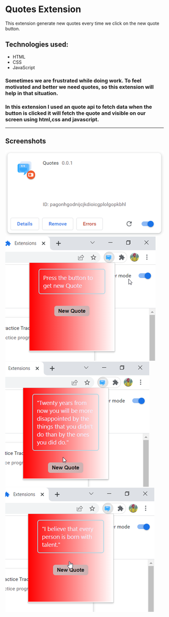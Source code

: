 # **Quotes Extension**
This extension generate new quotes every time we click on the new quote button.

## Technologies used:
* HTML
* CSS
* JavaScript


### Sometimes we are frustrated while doing work. To feel motivated and better we need quotes, so this extension will help in that situation.
### In this extension I used an quote api to fetch data when the button is clicked it will fetch the quote and visible on our screen using html,css and javascript.


---
## Screenshots

![Extension](./images/img0.png)
![Extension](./images/img1.png)
![Extension](./images/img2.png)
![Extension](./images/img3.png)
